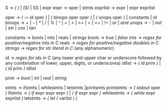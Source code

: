S -> _(_ _)_ | _(_S_)_ | SS | expr
expr -> oper | stmts
exprlist -> expr | expr exprlist

oper -> _( :=_ id oper _)_ | _(_ binops oper oper _)_ | _(_ unops oper _)_ | constants | id
binops -> _+_ | _-_ | _*_ | _/_ | _%_ | _^_ | _=_ | _>_ | _>=_ | _<_ | _<=_ | _!=_ | _or_ | _and_
unops -> _-_ | _not_ | _sin_ | _cos_ | _tan_

constants -> bools | ints | reals | strings
bools -> _true_ | _false_
ints -> _regex for positive/negative ints in C_
reals -> _regex for positive/negative doubles in C_
strings -> _regex for str literal in C_ (any alphanumeric)

id -> _regex for ids in C_ (any lower and upper char or underscore followed by any combination of lower, upper, digits, or underscores)
idlist -> _(_ id prim _)_ | _(_ id prim _)_ idlist

prim -> _bool_ | _int_ | _real_ | _string_

stmts -> ifstmts | whilestmts | letstmts |printsmts
printstmts -> _(_ _stdout_ oper _)_
ifstmts -> _(_ _if_ expr expr expr _)_ | _(_ _if_ expr expr _)_
whilestmts -> _(_ _while_ expr exprlist _)_
letstmts -> _(_ _let_ _(_ varlist _)_ _)_
